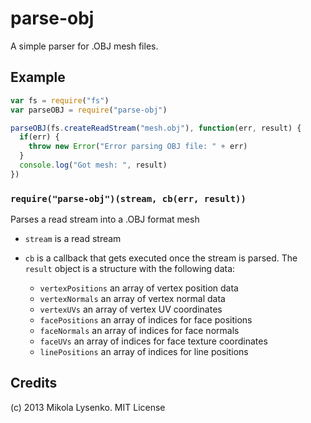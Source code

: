 parse-obj
=========
A simple parser for .OBJ mesh files.

## Example

```javascript
var fs = require("fs")
var parseOBJ = require("parse-obj")

parseOBJ(fs.createReadStream("mesh.obj"), function(err, result) {
  if(err) {
    throw new Error("Error parsing OBJ file: " + err)
  }
  console.log("Got mesh: ", result)
})
```

### `require("parse-obj")(stream, cb(err, result))`
Parses a read stream into a .OBJ format mesh

* `stream` is a read stream
* `cb` is a callback that gets executed once the stream is parsed.  The `result` object is a structure with the following data:

  + `vertexPositions` an array of vertex position data
  + `vertexNormals` an array of vertex normal data
  + `vertexUVs` an array of vertex UV coordinates
  + `facePositions` an array of indices for face positions
  + `faceNormals` an array of indices for face normals
  + `faceUVs` an array of indices for face texture coordinates
  + `linePositions` an array of indices for line positions


## Credits
(c) 2013 Mikola Lysenko. MIT License
